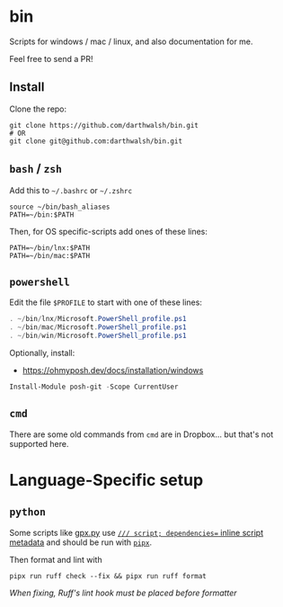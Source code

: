 # bin
Scripts for windows / mac / linux, and also documentation for me.

Feel free to send a PR!

## Install
Clone the repo:
```
git clone https://github.com/darthwalsh/bin.git
# OR
git clone git@github.com:darthwalsh/bin.git
```

## `bash` / `zsh`
Add this to `~/.bashrc` or `~/.zshrc`
```
source ~/bin/bash_aliases
PATH=~/bin:$PATH
```

Then, for OS specific-scripts add ones of these lines:

```
PATH=~/bin/lnx:$PATH
PATH=~/bin/mac:$PATH
```

## `powershell`

Edit the file `$PROFILE` to start with one of these lines:

```powershell
. ~/bin/lnx/Microsoft.PowerShell_profile.ps1
. ~/bin/mac/Microsoft.PowerShell_profile.ps1
. ~/bin/win/Microsoft.PowerShell_profile.ps1
```

Optionally, install:
- https://ohmyposh.dev/docs/installation/windows
```powershell
Install-Module posh-git -Scope CurrentUser
```

## `cmd`

There are some old commands from `cmd` are in Dropbox... but that's not supported here.  

# Language-Specific setup

## `python`
Some scripts like [gpx.py](./gpx.py) use [`/// script; dependencies=` inline script metadata](https://packaging.python.org/en/latest/specifications/inline-script-metadata/) and should be run with [`pipx`](https://pipx.pypa.io/).

Then format and lint with 
```
pipx run ruff check --fix && pipx run ruff format
```
*When fixing, Ruff's lint hook must be placed before formatter*
